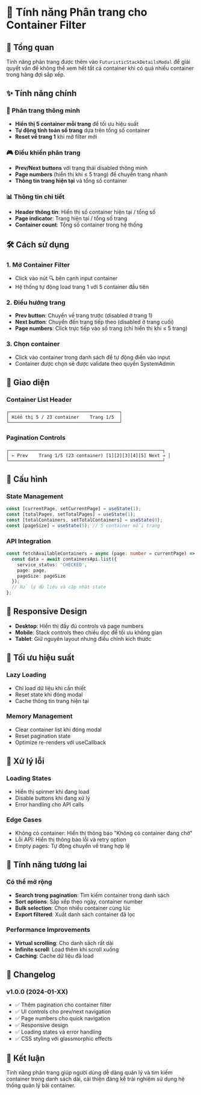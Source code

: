 # 📄 Tính năng Phân trang cho Container Filter

## 🎯 Tổng quan

Tính năng phân trang được thêm vào `FuturisticStackDetailsModal` để giải quyết vấn đề không thể xem hết tất cả container khi có quá nhiều container trong hàng đợi sắp xếp.

## ✨ Tính năng chính

### 🔢 Phân trang thông minh
- **Hiển thị 5 container mỗi trang** để tối ưu hiệu suất
- **Tự động tính toán số trang** dựa trên tổng số container
- **Reset về trang 1** khi mở filter mới

### 🎮 Điều khiển phân trang
- **Prev/Next buttons** với trạng thái disabled thông minh
- **Page numbers** (hiển thị khi ≤ 5 trang) để chuyển trang nhanh
- **Thông tin trang hiện tại** và tổng số container

### 📊 Thông tin chi tiết
- **Header thông tin**: Hiển thị số container hiện tại / tổng số
- **Page indicator**: Trang hiện tại / tổng số trang
- **Container count**: Tổng số container trong hệ thống

## 🛠️ Cách sử dụng

### 1. Mở Container Filter
- Click vào nút 🔍 bên cạnh input container
- Hệ thống tự động load trang 1 với 5 container đầu tiên

### 2. Điều hướng trang
- **Prev button**: Chuyển về trang trước (disabled ở trang 1)
- **Next button**: Chuyển đến trang tiếp theo (disabled ở trang cuối)
- **Page numbers**: Click trực tiếp vào số trang (chỉ hiển thị khi ≤ 5 trang)

### 3. Chọn container
- Click vào container trong danh sách để tự động điền vào input
- Container được chọn sẽ được validate theo quyền SystemAdmin

## 🎨 Giao diện

### Container List Header
```
┌─────────────────────────────────────────┐
│ Hiển thị 5 / 23 container    Trang 1/5  │
└─────────────────────────────────────────┘
```

### Pagination Controls
```
┌─────────────────────────────────────────────────────────┐
│ ← Prev    Trang 1/5 (23 container) [1][2][3][4][5] Next → │
└─────────────────────────────────────────────────────────┘
```

## 🔧 Cấu hình

### State Management
```typescript
const [currentPage, setCurrentPage] = useState(1);
const [totalPages, setTotalPages] = useState(1);
const [totalContainers, setTotalContainers] = useState(0);
const [pageSize] = useState(5); // 5 container mỗi trang
```

### API Integration
```typescript
const fetchAvailableContainers = async (page: number = currentPage) => {
  const data = await containersApi.list({
    service_status: 'CHECKED',
    page: page,
    pageSize: pageSize
  });
  // Xử lý dữ liệu và cập nhật state
};
```

## 📱 Responsive Design

- **Desktop**: Hiển thị đầy đủ controls và page numbers
- **Mobile**: Stack controls theo chiều dọc để tối ưu không gian
- **Tablet**: Giữ nguyên layout nhưng điều chỉnh kích thước

## 🚀 Tối ưu hiệu suất

### Lazy Loading
- Chỉ load dữ liệu khi cần thiết
- Reset state khi đóng modal
- Cache thông tin trang hiện tại

### Memory Management
- Clear container list khi đóng modal
- Reset pagination state
- Optimize re-renders với useCallback

## 🐛 Xử lý lỗi

### Loading States
- Hiển thị spinner khi đang load
- Disable buttons khi đang xử lý
- Error handling cho API calls

### Edge Cases
- Không có container: Hiển thị thông báo "Không có container đang chờ"
- Lỗi API: Hiển thị thông báo lỗi và retry option
- Empty pages: Tự động chuyển về trang hợp lệ

## 🔮 Tính năng tương lai

### Có thể mở rộng
- **Search trong pagination**: Tìm kiếm container trong danh sách
- **Sort options**: Sắp xếp theo ngày, container number
- **Bulk selection**: Chọn nhiều container cùng lúc
- **Export filtered**: Xuất danh sách container đã lọc

### Performance Improvements
- **Virtual scrolling**: Cho danh sách rất dài
- **Infinite scroll**: Load thêm khi scroll xuống
- **Caching**: Cache dữ liệu đã load

## 📝 Changelog

### v1.0.0 (2024-01-XX)
- ✅ Thêm pagination cho container filter
- ✅ UI controls cho prev/next navigation
- ✅ Page numbers cho quick navigation
- ✅ Responsive design
- ✅ Loading states và error handling
- ✅ CSS styling với glassmorphic effects

## 🎯 Kết luận

Tính năng phân trang giúp người dùng dễ dàng quản lý và tìm kiếm container trong danh sách dài, cải thiện đáng kể trải nghiệm sử dụng hệ thống quản lý bãi container.
